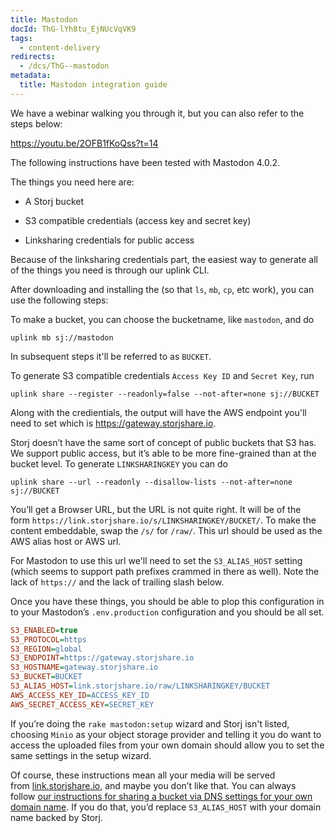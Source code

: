 ```yaml
---
title: Mastodon
docId: ThG-lYh8tu_EjNUcVqVK9
tags:
  - content-delivery
redirects:
  - /dcs/ThG--mastodon
metadata:
  title: Mastodon integration guide
---
```


We have a webinar walking you through it, but you can also refer to the steps below:

<https://youtu.be/2OFB1fKoQss?t=14>

The following instructions have been tested with Mastodon 4.0.2.

The things you need here are:

- A Storj bucket

- S3 compatible credentials (access key and secret key)

- Linksharing credentials for public access

Because of the linksharing credentials part, the easiest way to generate all of the things you need is through our uplink CLI.

After downloading and installing the [](docId:hFL-goCWqrQMJPcTN82NB) (so that `ls`, `mb`, `cp`, etc work), you can use the following steps:

To make a bucket, you can choose the bucketname, like `mastodon`, and do

```shell
uplink mb sj://mastodon
```

In subsequent steps it'll be referred to as `BUCKET`.

To generate S3 compatible credentials `Access Key ID` and `Secret Key`, run

```shell
uplink share --register --readonly=false --not-after=none sj://BUCKET
```

Along with the credientials, the output will have the AWS endpoint you'll need to set which is <https://gateway.storjshare.io>.

Storj doesn’t have the same sort of concept of public buckets that S3 has. We support public access, but it’s able to be more fine-grained than at the bucket level. To generate `LINKSHARINGKEY` you can do

```shell
uplink share --url --readonly --disallow-lists --not-after=none sj://BUCKET
```

You’ll get a Browser URL, but the URL is not quite right. It will be of the form `https://link.storjshare.io/s/LINKSHARINGKEY/BUCKET/`. To make the content embeddable, swap the `/s/` for `/raw/`. This url should be used as the AWS alias host or AWS url.

For Mastodon to use this url we'll need to set the `S3_ALIAS_HOST` setting (which seems to support path prefixes crammed in there as well). Note the lack of `https://` and the lack of trailing slash below.

Once you have these things, you should be able to plop this configuration in to your Mastodon’s `.env.production` configuration and you should be all set.

```ini
S3_ENABLED=true
S3_PROTOCOL=https
S3_REGION=global
S3_ENDPOINT=https://gateway.storjshare.io
S3_HOSTNAME=gateway.storjshare.io
S3_BUCKET=BUCKET
S3_ALIAS_HOST=link.storjshare.io/raw/LINKSHARINGKEY/BUCKET
AWS_ACCESS_KEY_ID=ACCESS_KEY_ID
AWS_SECRET_ACCESS_KEY=SECRET_KEY
```

If you’re doing the `rake mastodon:setup` wizard and Storj isn't listed, choosing `Minio` as your object storage provider and telling it you do want to access the uploaded files from your own domain should allow you to set the same settings in the setup wizard.

Of course, these instructions mean all your media will be served from [link.storjshare.io](http://link.storjshare.io/), and maybe you don’t like that. You can always follow [our instructions for sharing a bucket via DNS settings for your own domain name](https://docs.storj.io/dcs/how-tos/host-a-static-website/host-a-static-website-with-the-cli-and-linksharing-service/). If you do that, you’d replace `S3_ALIAS_HOST` with your domain name backed by Storj.
